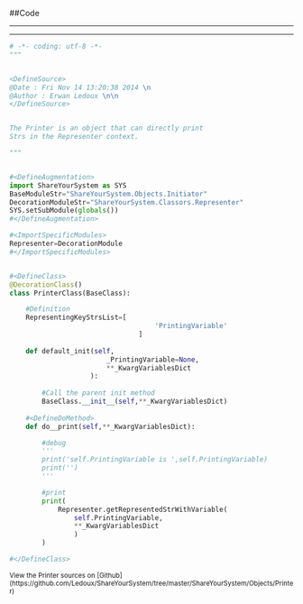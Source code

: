 
<!--
FrozenIsBool False
-->

##Code

----

<ClassDocStr>

----

```python
# -*- coding: utf-8 -*-
"""


<DefineSource>
@Date : Fri Nov 14 13:20:38 2014 \n
@Author : Erwan Ledoux \n\n
</DefineSource>


The Printer is an object that can directly print 
Strs in the Representer context.

"""


#<DefineAugmentation>
import ShareYourSystem as SYS
BaseModuleStr="ShareYourSystem.Objects.Initiator"
DecorationModuleStr="ShareYourSystem.Classors.Representer"
SYS.setSubModule(globals())
#</DefineAugmentation>

#<ImportSpecificModules>
Representer=DecorationModule
#</ImportSpecificModules>


#<DefineClass>
@DecorationClass()
class PrinterClass(BaseClass):

	#Definition
	RepresentingKeyStrsList=[
									'PrintingVariable'
								]
	
	def default_init(self,
						_PrintingVariable=None,
						**_KwargVariablesDict
					):
		
		#Call the parent init method
		BaseClass.__init__(self,**_KwargVariablesDict)
	
	#<DefineDoMethod>	
	def do__print(self,**_KwargVariablesDict):

		#debug
		'''
		print('self.PrintingVariable is ',self.PrintingVariable)
		print('')
		'''

		#print
		print(
			Representer.getRepresentedStrWithVariable(
				self.PrintingVariable,
				**_KwargVariablesDict
				)
		)

#</DefineClass>


```

<small>
View the Printer sources on [Github](https://github.com/Ledoux/ShareYourSystem/tree/master/ShareYourSystem/Objects/Printer)
</small>

